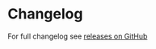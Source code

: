 Changelog
======
For full changelog see [releases on GitHub](https://github.com/VeliovGroup/meteor-autoform-file/releases)